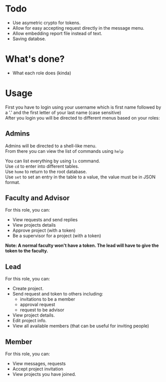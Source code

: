 # Todo
- Use asymetric crypto for tokens.  
- Allow for easy accepting request directly in the message menu.  
- Allow embedding report file instead of text.  
- Saving databse.  
# What's done?
 - What each role does (kinda)
# Usage
First you have to login using your username which is first name followed by a '.' and the first letter of your last name (case sensitive)  
After you login you will be directed to different menus based on your roles:  
## Admins
Admins will be directed to a shell-like menu.  
From there you can view the list of commands using `help`  

You can list everything by using `ls` command.  
Use `cd` to enter into different tables.  
Use `home` to return to the root database.  
Use `set` to set an entry in the table to a value, the value must be in JSON format.  
## Faculty and Advisor
For this role, you can:  
- View requests and send replies
- View projects details
- Approve project (with a token)
- Be a supervisor for a project (with a token)  

**Note: A normal faculty won't have a token. The lead will have to give the token to the faculty.**

## Lead
For this role, you can:
- Create project.
- Send request and token to others including:
  - invitations to be a member
  - approval request
  - request to be advisor
- View project details.
- Edit project info.
- View all available members (that can be useful for inviting people)  
## Member
For this role, you can:
- View messages, requests
- Accept project invitation
- View projects you have joined.
